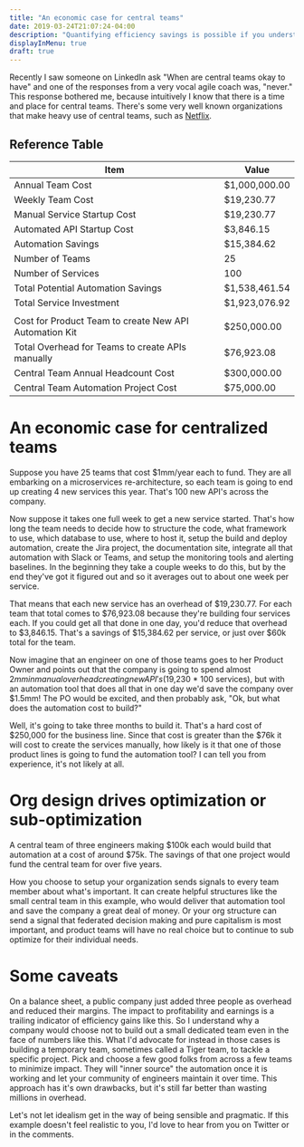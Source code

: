 ```yaml
---
title: "An economic case for central teams"
date: 2019-03-24T21:07:24-04:00
description: "Quantifying efficiency savings is possible if you understand the story behind how software teams work."
displayInMenu: true
draft: true
---
```

Recently I saw someone on LinkedIn ask "When are central teams okay to have" and one of the responses from a very vocal agile coach was, "never."  This response bothered me, because intuitively I know that there is a time and place for central teams.  There's some very well known organizations that make heavy use of central teams, such as [Netflix](https://medium.com/netflix-techblog/full-cycle-developers-at-netflix-a08c31f83249).  

## Reference Table
| Item | Value |
|---|---|
| Annual Team Cost | $1,000,000.00 |
| Weekly Team Cost | $19,230.77 |
| Manual Service Startup Cost | $19,230.77 |
| Automated API Startup Cost | $3,846.15 |
| Automation Savings | $15,384.62 |
| Number of Teams | 25 |
| Number of Services | 100 |
| Total Potential Automation Savings | $1,538,461.54 |
| Total Service Investment | $1,923,076.92 |
| | |
| Cost for Product Team to create New API Automation Kit | $250,000.00 |
| Total Overhead for Teams to create APIs manually | $76,923.08 |
| Central Team Annual Headcount Cost | $300,000.00 |
| Central Team Automation Project Cost | $75,000.00 |

# An economic case for centralized teams
Suppose you have 25 teams that cost $1mm/year each to fund.  They are all embarking on a microservices re-architecture, so each team is going to end up creating 4 new services this year.  That's 100 new API's across the company.

Now suppose it takes one full week to get a new service started.  That's how long the team needs to decide how to structure the code, what framework to use, which database to use, where to host it, setup the build and deploy automation, create the Jira project, the documentation site, integrate all that automation with Slack or Teams, and setup the monitoring tools and alerting baselines.  In the beginning they take a couple weeks to do this, but by the end they've got it figured out and so it averages out to about one week per service.

That means that each new service has an overhead of $19,230.77.  For each team that total comes to $76,923.08 because they're building four services each.  If you could get all that done in one day, you'd reduce that overhead to $3,846.15.  That's a savings of $15,384.62 per service, or just over $60k total for the team.  

Now imagine that an engineer on one of those teams goes to her Product Owner and points out that the company is going to spend almost $2mm in manual overhead creating new API's ($19,230 * 100 services), but with an automation tool that does all that in one day we'd save the company over $1.5mm!  The PO would be excited, and then probably ask, "Ok, but what does the automation cost to build?"

Well, it's going to take three months to build it.  That's a hard cost of $250,000 for the business line.  Since that cost is greater than the $76k it will cost to create the services manually, how likely is it that one of those product lines is going to fund the automation tool?  I can tell you from experience, it's not likely at all.

# Org design drives optimization or sub-optimization
A central team of three engineers making $100k each would build that automation at a cost of around $75k.  The savings of that one project would fund the central team for over five years.

How you choose to setup your organization sends signals to every team member about what's important.  It can create helpful structures like the small central team in this example, who would deliver that automation tool and save the company a great deal of money.  Or your org structure can send a signal that federated decision making and pure capitalism is most important, and product teams will have no real choice but to continue to sub optimize for their individual needs.

# Some caveats
On a balance sheet, a public company just added three people as overhead and reduced their margins.  The impact to profitability and earnings is a trailing indicator of efficiency gains like this.  So I understand why a company would choose not to build out a small dedicated team even in the face of numbers like this.  What I'd advocate for instead in those cases is building a temporary team, sometimes called a Tiger team, to tackle a specific project.  Pick and choose a few good folks from across a few teams to minimize impact.  They will "inner source" the automation once it is working and let your community of engineers maintain it over time.  This approach has it's own drawbacks, but it's still far better than wasting millions in overhead.

Let's not let idealism get in the way of being sensible and pragmatic.  If this example doesn't feel realistic to you, I'd love to hear from you on Twitter or in the comments.
